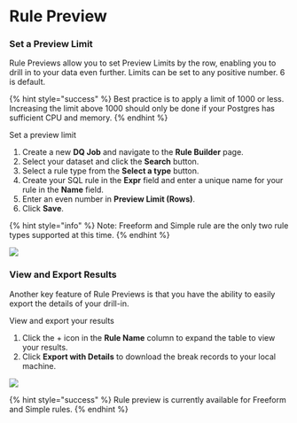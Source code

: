# Rule Preview

### Set a Preview Limit

Rule Previews allow you to set Preview Limits by the row, enabling you to drill in to your data even further. Limits can be set to any positive number. 6 is default.

{% hint style="success" %}
Best practice is to apply a limit of 1000 or less. Increasing the limit above 1000 should only be done if your Postgres has sufficient CPU and memory.&#x20;
{% endhint %}

Set a preview limit

1. Create a new **DQ Job** and navigate to the **Rule Builder** page.
2. Select your dataset and click the **Search** button.
3. Select a rule type from the **Select a type** button.&#x20;
4. Create your SQL rule in the **Expr** field and enter a unique name for your rule in the **Name** field.
5. Enter an even number in **Preview Limit (Rows)**.
6. Click **Save**.

{% hint style="info" %}
Note: Freeform and Simple rule are the only two rule types supported at this time.
{% endhint %}

![](../../.gitbook/assets/create\_rule.gif)

### View and Export Results

Another key feature of Rule Previews is that you have the ability to easily export the details of your drill-in.&#x20;

View and export your results

1. Click the + icon in the **Rule Name** column to expand the table to view your results.&#x20;
2. Click **Export with Details** to download the break records to your local machine.&#x20;

![](../../.gitbook/assets/see\_rule\_results.gif)

{% hint style="success" %}
Rule preview is currently available for Freeform and Simple rules.
{% endhint %}

